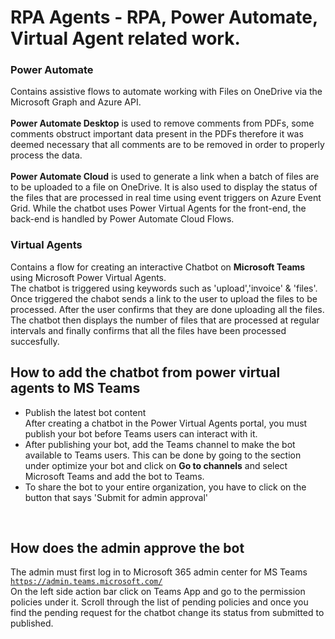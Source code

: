 # RPA Agents - RPA, Power Automate, Virtual Agent related work.

### Power Automate

Contains assistive flows to automate working with Files on OneDrive via the Microsoft Graph and Azure API.<br>
<br><b>Power Automate Desktop</b> is used to remove comments from PDFs, some comments obstruct important data present in the PDFs therefore it was deemed necessary that all comments are to be removed in order to properly process the data.
<br><br><b>Power Automate Cloud</b> is used to generate a link when a batch of files are to be uploaded to a file on OneDrive. It is also used to display the status of the files that are processed in real time using event triggers on Azure Event Grid.
While the chatbot uses Power Virtual Agents for the front-end, the back-end is handled by Power Automate Cloud Flows. 

### Virtual Agents

Contains a flow for creating an interactive Chatbot on <b>Microsoft Teams</b> using Microsoft Power Virtual Agents.<br>
The chatbot is triggered using keywords such as 'upload','invoice' & 'files'. Once triggered the chabot sends a link to the user to upload the files to be processed. After the user confirms that they are done uploading all the files. The chatbot then displays the number of files that are processed at regular intervals and finally confirms that all the files have been processed succesfully.

## How to add the chatbot from power virtual agents to MS Teams
<ul>
  <li>Publish the latest bot content<br>
After creating a chatbot in the Power Virtual Agents portal, you must publish your bot before Teams users can interact with it. </li>
  <li>After publishing your bot, add the Teams channel to make the bot available to Teams users. This can be done by going to the section under optimize your bot and click on <b>Go to channels</b> and select Microsoft Teams and add the bot to Teams. </li>  
  <li>To share the bot to your entire organization, you have to click on the button that says 'Submit for admin approval'</li> 
</ul><br>  

## How does the admin approve the bot
The admin must first log in to Microsoft 365 admin center for MS Teams <code>https://admin.teams.microsoft.com/</code>
<br>On the left side action bar click on Teams App and go to the permission policies under it. Scroll through the list of pending policies and once you find the pending request for the chatbot change its status from submitted to published.

  
